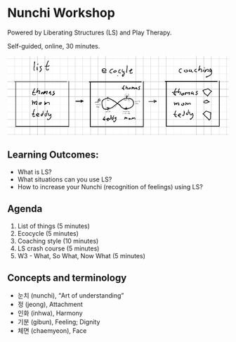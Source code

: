 # Nunchi Workshop

Powered by Liberating Structures (LS) and Play Therapy.

Self-guided, online, 30 minutes.

![3 liberating structures](nunchi.png)

## Learning Outcomes:
* What is LS?
* What situations can you use LS?
* How to increase your Nunchi (recognition of feelings) using LS?

## Agenda
1. List of things (5 minutes)
2. Ecocycle (5 minutes)
3. Coaching style (10 minutes)
4. LS crash course (5 minutes)
5. W3 - What, So What, Now What (5 minutes)

## Concepts and terminology
* 눈치 (nunchi), “Art of understanding”
* 정 (jeong), Attachment
* 인화 (inhwa), Harmony
* 기분 (gibun), Feeling; Dignity
* 체면 (chaemyeon), Face
